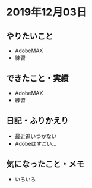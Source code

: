 # 2019年12月03日

## やりたいこと

- AdobeMAX
- 練習

## できたこと・実績

- AdobeMAX
- 練習

## 日記・ふりかえり

- 最近追いつかない
- Adobeはすごい...

## 気になったこと・メモ

- いろいろ
